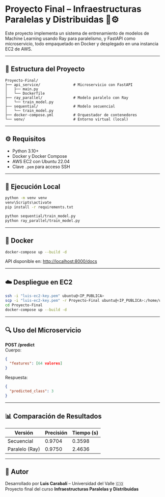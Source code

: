 
# Proyecto Final – Infraestructuras Paralelas y Distribuidas 🧠⚙️

Este proyecto implementa un sistema de entrenamiento de modelos de Machine Learning usando Ray para paralelismo, y FastAPI como microservicio, todo empaquetado en Docker y desplegado en una instancia EC2 de AWS.

---

## 📂 Estructura del Proyecto

```
Proyecto-Final/
├── api_service/               # Microservicio con FastAPI
│   ├── main.py
│   └── Dockerfile
├── ray_parallel/              # Modelo paralelo con Ray
│   └── train_model.py
├── sequential/                # Modelo secuencial
│   └── train_model.py
├── docker-compose.yml         # Orquestador de contenedores
└── venv/                      # Entorno virtual (local)
```

---

## ⚙️ Requisitos

- Python 3.10+
- Docker y Docker Compose
- AWS EC2 con Ubuntu 22.04
- Clave `.pem` para acceso SSH

---

## 🚀 Ejecución Local

```bash
python -m venv venv
venv\Scripts\activate
pip install -r requirements.txt

python sequential/train_model.py
python ray_parallel/train_model.py
```

---

## 🐳 Docker

```bash
docker-compose up --build -d
```
API disponible en: [http://localhost:8000/docs](http://localhost:8000/docs)

---

## ☁️ Despliegue en EC2

```bash
ssh -i "luis-ec2-key.pem" ubuntu@<IP_PUBLICA>
scp -i "luis-ec2-key.pem" -r Proyecto-Final ubuntu@<IP_PUBLICA>:/home/ubuntu/
cd Proyecto-Final
docker-compose up --build -d
```

---

## 🔍 Uso del Microservicio

**POST /predict**  
Cuerpo:
```json
{
  "features": [64 valores]
}
```

Respuesta:
```json
{
  "predicted_class": 3
}
```

---

## 📊 Comparación de Resultados

| Versión         | Precisión | Tiempo (s) |
|-----------------|-----------|------------|
| Secuencial      | 0.9704    | 0.3598     |
| Paralelo (Ray)  | 0.9750    | 2.4636     |

---

## 📄 Autor

Desarrollado por **Luis Carabalí** – Universidad del Valle 🇨🇴  
Proyecto final del curso **Infraestructuras Paralelas y Distribuidas**

